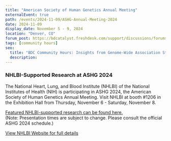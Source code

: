 ```yaml
---
title: "American Society of Human Genetics Annual Meeting"
externalEvent: true
path: /events/2024-11-09/ASHG-Annual-Meeting-2024
date: 2024-11-09
display_date: November 5 - 9, 2024
location: "Denver, CO"
forum_post: https://bdcatalyst.freshdesk.com/support/discussions/forums/60000252439
tags: [community hours]
seo:
  title: "BDC Community Hours: Insights from Genome-Wide Association Studies: Linking Genetics and Imaging"
  description:
---
```

### NHLBI-Supported Research at ASHG 2024

The National Heart, Lung, and Blood Institute (NHLBI) of the National Institutes of Health (NIH) is participating in ASHG 2024, the American Society of Human Genetics Annual Meeting. Visit NHLBI at booth #1206 in the Exhibition Hall from Thursday, November 6 - Saturday, November 8.

<a href="www.example.com">Featured NHLBI-supported research can be found here.</a><br/>
(Note: Presentation times are subject to change. Please consult the official ASHG 2024 schedule.)
<div class="external-event-button-container">
  <a href="www.example.com" class="external-event-button">View NHLBI Website for full details</a>
</div>
